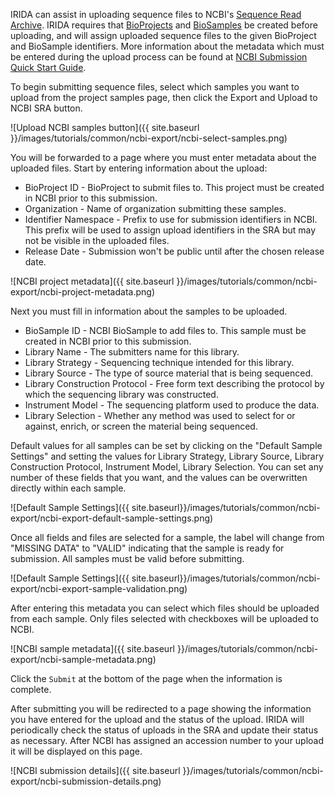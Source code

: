 IRIDA can assist in uploading sequence files to NCBI's [Sequence Read Archive](http://www.ncbi.nlm.nih.gov/Traces/sra/).  IRIDA requires that [BioProjects](http://www.ncbi.nlm.nih.gov/bioproject/) and [BioSamples](http://www.ncbi.nlm.nih.gov/biosample) be created before uploading, and will assign uploaded sequence files to the given BioProject and BioSample identifiers.  More information about the metadata which must be entered during the upload process can be found at [NCBI Submission Quick Start Guide](http://www.ncbi.nlm.nih.gov/books/NBK47529/#_SRA_Quick_Sub_BK_Experiment_).

To begin submitting sequence files, select which samples you want to upload from the project samples page, then click the Export and Upload to NCBI SRA button.

![Upload NCBI samples button]({{ site.baseurl }}/images/tutorials/common/ncbi-export/ncbi-select-samples.png)

You will be forwarded to a page where you must enter metadata about the uploaded files.  Start by entering information about the upload:

* BioProject ID - BioProject to submit files to. This project must be created in NCBI prior to this submission.
* Organization - Name of organization submitting these samples.
* Identifier Namespace - Prefix to use for submission identifiers in NCBI.  This prefix will be used to assign upload identifiers in the SRA but may not be visible in the uploaded files.
* Release Date - Submission won't be public until after the chosen release date.

![NCBI project metadata]({{ site.baseurl }}/images/tutorials/common/ncbi-export/ncbi-project-metadata.png)

Next you must fill in information about the samples to be uploaded.

* BioSample ID - NCBI BioSample to add files to. This sample must be created in NCBI prior to this submission.
* Library Name - The submitters name for this library.
* Library Strategy - Sequencing technique intended for this library.
* Library Source - The type of source material that is being sequenced.
* Library Construction Protocol - Free form text describing the protocol by which the sequencing library was constructed.
* Instrument Model - The sequencing platform used to produce the data.
* Library Selection - Whether any method was used to select for or against, enrich, or screen the material being sequenced.

Default values for all samples can be set by clicking on the "Default Sample Settings" and setting the values for Library Strategy, Library Source, Library Construction Protocol, Instrument Model, Library Selection.  You can set any number of these fields that you want, and the values can be overwritten directly within each sample.

![Default Sample Settings]({{ site.baseurl}}/images/tutorials/common/ncbi-export/ncbi-export-default-sample-settings.png)

Once all fields and files are selected for a sample, the label will change from "MISSING DATA" to "VALID" indicating that the sample is ready for submission. All samples must be valid before submitting.

![Default Sample Settings]({{ site.baseurl}}/images/tutorials/common/ncbi-export/ncbi-export-sample-validation.png)

After entering this metadata you can select which files should be uploaded from each sample.  Only files selected with checkboxes will be uploaded to NCBI.

![NCBI sample metadata]({{ site.baseurl }}/images/tutorials/common/ncbi-export/ncbi-sample-metadata.png)

Click the `Submit` at the bottom of the page when the information is complete.

After submitting you will be redirected to a page showing the information you have entered for the upload and the status of the upload. IRIDA will periodically check the status of uploads in the SRA and update their status as necessary.  After NCBI has assigned an accession number to your upload it will be displayed on this page.

![NCBI submission details]({{ site.baseurl }}/images/tutorials/common/ncbi-export/ncbi-submission-details.png)
